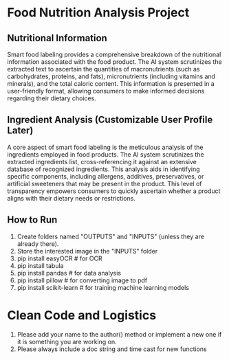 # Food Nutrition Analysis Project

## Nutritional Information

Smart food labeling provides a comprehensive breakdown of the nutritional information associated with the food product. The AI system scrutinizes the extracted text to ascertain the quantities of macronutrients (such as carbohydrates, proteins, and fats), micronutrients (including vitamins and minerals), and the total caloric content. This information is presented in a user-friendly format, allowing consumers to make informed decisions regarding their dietary choices.

## Ingredient Analysis (Customizable User Profile Later)

A core aspect of smart food labeling is the meticulous analysis of the ingredients employed in food products. The AI system scrutinizes the extracted ingredients list, cross-referencing it against an extensive database of recognized ingredients. This analysis aids in identifying specific components, including allergens, additives, preservatives, or artificial sweeteners that may be present in the product. This level of transparency empowers consumers to quickly ascertain whether a product aligns with their dietary needs or restrictions.

## How to Run

1. Create folders named "OUTPUTS" and "INPUTS" (unless they are already there).
2. Store the interested image in the "INPUTS" folder
3. pip install easyOCR      # for OCR
4. pip install tabula
5. pip install pandas       # for data analysis
6. pip install pillow       # for converting image to pdf
7. pip install scikit-learn     # for training machine learning models

# Clean Code and Logistics

1. Please add your name to the author() method or implement a new one if it is something you are working on.
2. Please always include a doc string and time cast for new functions
